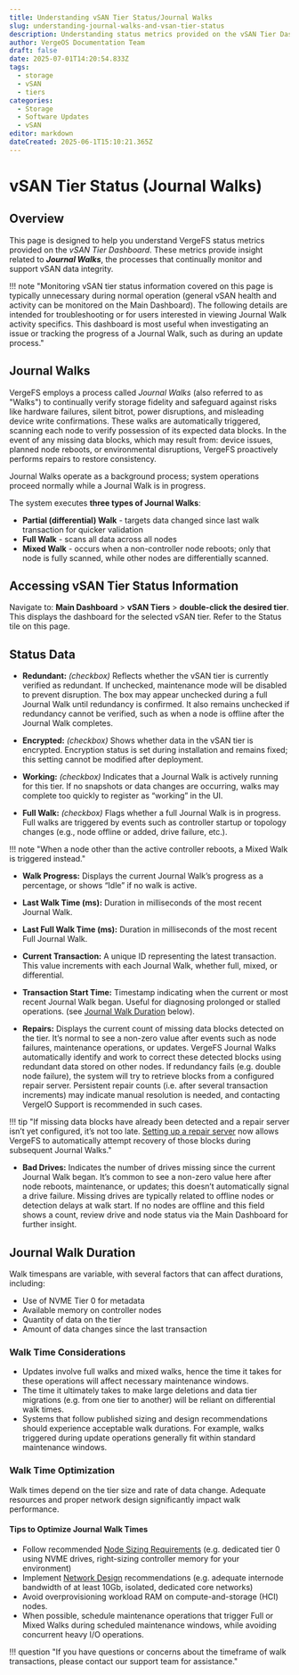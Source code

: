```yaml
---
title: Understanding vSAN Tier Status/Journal Walks
slug: understanding-journal-walks-and-vsan-tier-status
description: Understanding status metrics provided on the vSAN Tier Dashboard
author: VergeOS Documentation Team
draft: false
date: 2025-07-01T14:20:54.833Z
tags:
  - storage
  - vSAN
  - tiers
categories:
  - Storage
  - Software Updates
  - vSAN
editor: markdown
dateCreated: 2025-06-1T15:10:21.365Z
---
```




# vSAN Tier Status (Journal Walks)

## Overview

This page is designed to help you understand VergeFS status metrics provided on the *vSAN Tier Dashboard*. These metrics provide insight related to ***Journal Walks***, the processes that continually monitor and support vSAN data integrity. 

!!! note "Monitoring vSAN tier status information covered on this page is typically unnecessary during normal operation (general vSAN health and activity can be monitored on the Main Dashboard).  The following details are intended for troubleshooting or for users interested in viewing Journal Walk activity specifics. This dashboard is most useful when investigating an issue or tracking the progress of a Journal Walk, such as during an update process."


## Journal Walks

VergeFS employs a process called *Journal Walks* (also referred to as "Walks") to continually verify storage fidelity and safeguard against risks like hardware failures, silent bitrot, power disruptions, and misleading device write confirmations. These walks are automatically triggered, scanning each node to verify possession of its expected data blocks.  In the event of any missing data blocks, which may result from: device issues, planned node reboots, or environmental disruptions, VergeFS proactively performs repairs to restore consistency.  

Journal Walks operate as a background process; system operations proceed normally while a Journal Walk is in progress.

The system executes **three types of Journal Walks**:

* **Partial (differential) Walk** - targets data changed since last walk transaction for quicker validation
* **Full Walk** - scans all data across all nodes 
* **Mixed Walk** - occurs when a non-controller node reboots; only that node is fully scanned, while other nodes are differentially scanned.

## Accessing vSAN Tier Status Information

Navigate to: **Main Dashboard** > **vSAN Tiers** > **double-click the desired tier**. This displays the dashboard for the selected vSAN tier. Refer to the Status tile on this page. 

## Status Data 

* **Redundant:** *(checkbox)* Reflects whether the vSAN tier is currently verified as redundant. If unchecked, maintenance mode will be disabled to prevent disruption. The box may appear unchecked during a full Journal Walk until redundancy is confirmed. It also remains unchecked if redundancy cannot be verified, such as when a node is offline after the Journal Walk completes.

* **Encrypted:** *(checkbox)* Shows whether data in the vSAN tier is encrypted. Encryption status is set during installation and remains fixed; this setting cannot be modified after deployment. 

* **Working:** *(checkbox)* Indicates that a Journal Walk is actively running for this tier. If no snapshots or data changes are occurring, walks may complete too quickly to register as “working” in the UI.

* **Full Walk:** *(checkbox)* Flags whether a full Journal Walk is in progress. Full walks are triggered by events such as controller startup or topology changes (e.g., node offline or added, drive failure, etc.).

!!! note "When a node other than the active controller reboots, a Mixed Walk is triggered instead."

* **Walk Progress:** Displays the current Journal Walk’s progress as a percentage, or shows “Idle” if no walk is active.

* **Last Walk Time (ms):** Duration in milliseconds of the most recent Journal Walk.

* **Last Full Walk Time (ms):** Duration in milliseconds of the most recent Full Journal Walk.

* **Current Transaction:** A unique ID representing the latest transaction. This value increments with each Journal Walk, whether full, mixed, or differential.

* **Transaction Start Time:** Timestamp indicating when the current or most recent Journal Walk began. Useful for diagnosing prolonged or stalled operations. (see [Journal Walk Duration](#journal-walk-duration) below).

* **Repairs:** Displays the current count of missing data blocks detected on the tier. It’s normal to see a non-zero value after events such as node failures, maintenance operations, or updates. VergeFS Journal Walks automatically identify and work to correct these detected blocks using redundant data stored on other nodes. If redundancy fails (e.g. double node failure), the system will try to retrieve blocks from a configured repair server. Persistent repair counts (i.e. after several transaction increments) may indicate manual resolution is needed, and contacting VergeIO Support is recommended in such cases.

!!! tip "If missing data blocks have already been detected and a repair server isn’t yet configured, it’s not too late. [Setting up a repair server](/product-guide/backup-dr/repair-server) now allows VergeFS to automatically attempt recovery of those blocks during subsequent Journal Walks."

* **Bad Drives:** Indicates the number of drives missing since the current Journal Walk began. It’s common to see a non-zero value here after node reboots, maintenance, or updates; this doesn’t automatically signal a drive failure. Missing drives are typically related to offline nodes or detection delays at walk start. If no nodes are offline and this field shows a count, review drive and node status via the Main Dashboard for further insight.

## Journal Walk Duration

Walk timespans are variable, with several factors that can affect durations, including: 

- Use of NVME Tier 0 for metadata
- Available memory on controller nodes
- Quantity of data on the tier
- Amount of data changes since the last transaction

### Walk Time Considerations

- Updates involve full walks and mixed walks, hence the time it takes for these operations will affect necessary maintenance windows.   
- The time it ultimately takes to make large deletions and data tier migrations (e.g. from one tier to another) will be reliant on differential walk times. 
- Systems that follow published sizing and design recommendations should experience acceptable walk durations. For example, walks triggered during update operations generally fit within standard maintenance windows.

### Walk Time Optimization

Walk times depend on the tier size and rate of data change.  Adequate resources and proper network design significantly impact walk performance. 

#### Tips to Optimize Journal Walk Times

* Follow recommended [Node Sizing Requirements](/implementation-guide/sizing) (e.g. dedicated tier 0 using NVME drives, right-sizing controller memory for your environment) 
* Implement [Network Design](/implementation-guide/network-design) recommendations (e.g. adequate internode bandwidth of at least 10Gb, isolated, dedicated core networks) 
* Avoid overprovisioning workload RAM on compute-and-storage (HCI) nodes.  
* When possible, schedule maintenance operations that trigger Full or Mixed Walks during scheduled maintenance windows, while avoiding concurrent heavy I/O operations. 


!!! question "If you have questions or concerns about the timeframe of walk transactions, please contact our support team for assistance."


